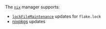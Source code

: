 The [`nix`](https://github.com/NixOS/nix) manager supports:

-   [`lockFileMaintenance`](../../../configuration-options.md#lockfilemaintenance) updates for `flake.lock`
-   [nixpkgs](https://github.com/NixOS/nixpkgs) updates
